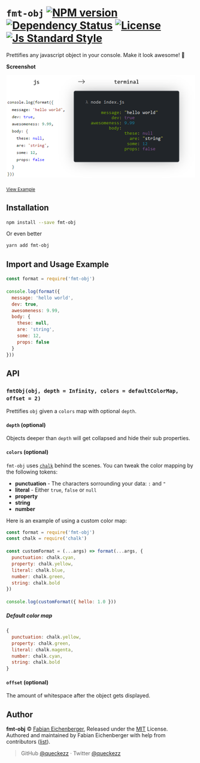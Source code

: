
# `fmt-obj` [![NPM version][version-image]][version-url] [![Dependency Status][david-image]][david-url] [![License][license-image]][license-url] [![Js Standard Style][standard-image]][standard-url]

Prettifies any javascript object in your console. Make it look awesome! :lipstick:

**Screenshot**

<p align="center">
  <img src="./intro.png" />
</p>

<sub><a href='./example.js'>View Example</a></sub>

## Installation

```sh
npm install --save fmt-obj
```

Or even better

```sh
yarn add fmt-obj
```

## Import and Usage Example

```js
const format = require('fmt-obj')

console.log(format({
  message: 'hello world',
  dev: true,
  awesomeness: 9.99,
  body: {
    these: null,
    are: 'string',
    some: 12,
    props: false
  }
}))
```

## API

### `fmtObj(obj, depth = Infinity, colors = defaultColorMap, offset = 2)`

Prettifies `obj` given a `colors` map with optional `depth`.

#### `depth` (optional)

Objects deeper than `depth` will get collapsed and hide their sub properties.

#### `colors` (optional)

`fmt-obj` uses [`chalk`](https://github.com/chalk/chalk) behind the scenes.
You can tweak the color mapping by the following tokens:

* **punctuation** - The characters sorrounding your data: `:` and `"`
* **literal** - Either `true`, `false` or `null`
* **property**
* **string**
* **number**

Here is an example of using a custom color map:

```js
const format = require('fmt-obj')
const chalk = require('chalk')

const customFormat = (...args) => format(...args, {
  punctuation: chalk.cyan,
  property: chalk.yellow,
  literal: chalk.blue,
  number: chalk.green,
  string: chalk.bold
})

console.log(customFormat({ hello: 1.0 }))
```

##### Default color map

```js
{
  punctuation: chalk.yellow,
  property: chalk.green,
  literal: chalk.magenta,
  number: chalk.cyan,
  string: chalk.bold
}
```

#### `offset` (optional)

The amount of whitespace after the object gets displayed.

## Author

**fmt-obj** © [Fabian Eichenberger](https://github.com/queckezz), Released under the [MIT](./license) License.<br>
Authored and maintained by Fabian Eichenberger with help from contributors ([list](https://github.com/queckezz/fmt-obj/contributors)).

> GitHub [@queckezz](https://github.com/queckezz) · Twitter [@queckezz](https://twitter.com/queckezz)

[version-image]: https://img.shields.io/npm/v/fmt-obj.svg?style=flat-square
[version-url]: https://npmjs.org/package/fmt-obj

[david-image]: http://img.shields.io/david/queckezz/fmt-obj.svg?style=flat-square
[david-url]: https://david-dm.org/queckezz/fmt-obj

[standard-image]: https://img.shields.io/badge/code-standard-brightgreen.svg?style=flat-square
[standard-url]: https://github.com/feross/standard

[license-image]: http://img.shields.io/npm/l/fmt-obj.svg?style=flat-square
[license-url]: ./license